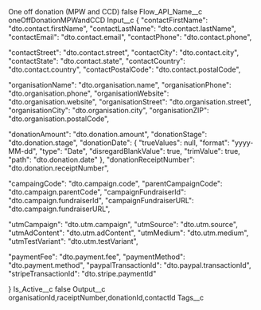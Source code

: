 <?xml version="1.0" encoding="UTF-8"?>
<CustomMetadata xmlns="http://soap.sforce.com/2006/04/metadata" xmlns:xsi="http://www.w3.org/2001/XMLSchema-instance" xmlns:xsd="http://www.w3.org/2001/XMLSchema">
    <label>One off donation (MPW and CCD)</label>
    <protected>false</protected>
    <values>
        <field>Flow_API_Name__c</field>
        <value xsi:type="xsd:string">oneOffDonationMPWandCCD</value>
    </values>
    <values>
        <field>Input__c</field>
        <value xsi:type="xsd:string">{
  &quot;contactFirstName&quot;: &quot;dto.contact.firstName&quot;,
  &quot;contactLastName&quot;: &quot;dto.contact.lastName&quot;,
  &quot;contactEmail&quot;: &quot;dto.contact.email&quot;,
  &quot;contactPhone&quot;: &quot;dto.contact.phone&quot;,

  &quot;contactStreet&quot;: &quot;dto.contact.street&quot;,
  &quot;contactCity&quot;: &quot;dto.contact.city&quot;,
  &quot;contactState&quot;: &quot;dto.contact.state&quot;,
  &quot;contactCountry&quot;: &quot;dto.contact.country&quot;,
  &quot;contactPostalCode&quot;: &quot;dto.contact.postalCode&quot;,

  &quot;organisationName&quot;: &quot;dto.organisation.name&quot;,
  &quot;organisationPhone&quot;: &quot;dto.organisation.phone&quot;,
  &quot;organisationWebsite&quot;: &quot;dto.organisation.website&quot;,
  &quot;organisationStreet&quot;: &quot;dto.organisation.street&quot;,
  &quot;organisationCity&quot;: &quot;dto.organisation.city&quot;,
  &quot;organisationZIP&quot;: &quot;dto.organisation.postalCode&quot;,

  &quot;donationAmount&quot;: &quot;dto.donation.amount&quot;,
  &quot;donationStage&quot;: &quot;dto.donation.stage&quot;,
  &quot;donationDate&quot;: {
    &quot;trueValues&quot;: null,
    &quot;format&quot;: &quot;yyyy-MM-dd&quot;,
    &quot;type&quot;: &quot;Date&quot;,
    &quot;disregardBlankValue&quot;: true,
    &quot;trimValue&quot;: true,
    &quot;path&quot;: &quot;dto.donation.date&quot;
  },
  &quot;donationReceiptNumber&quot;: &quot;dto.donation.receiptNumber&quot;,

  &quot;campaingCode&quot;: &quot;dto.campaign.code&quot;,
  &quot;parentCampaignCode&quot;: &quot;dto.campaign.parentCode&quot;,
  &quot;campaignFundraiserId&quot;: &quot;dto.campaign.fundraiserId&quot;,
  &quot;campaignFundraiserURL&quot;: &quot;dto.campaign.fundraiserURL&quot;,

  &quot;utmCampaign&quot;: &quot;dto.utm.campaign&quot;,
  &quot;utmSource&quot;: &quot;dto.utm.source&quot;,
  &quot;utmAdContent&quot;: &quot;dto.utm.adContent&quot;,
  &quot;utmMedium&quot;: &quot;dto.utm.medium&quot;,
  &quot;utmTestVariant&quot;: &quot;dto.utm.testVariant&quot;,

  &quot;paymentFee&quot;: &quot;dto.payment.fee&quot;,
  &quot;paymentMethod&quot;: &quot;dto.payment.method&quot;,
  &quot;paypalTransactionId&quot;: &quot;dto.paypal.transactionId&quot;,
  &quot;stripeTransactionId&quot;: &quot;dto.stripe.paymentId&quot;

}</value>
    </values>
    <values>
        <field>Is_Active__c</field>
        <value xsi:type="xsd:boolean">false</value>
    </values>
    <values>
        <field>Output__c</field>
        <value xsi:type="xsd:string">organisationId,raceiptNumber,donationId,contactId</value>
    </values>
    <values>
        <field>Tags__c</field>
        <value xsi:nil="true"/>
    </values>
</CustomMetadata>
